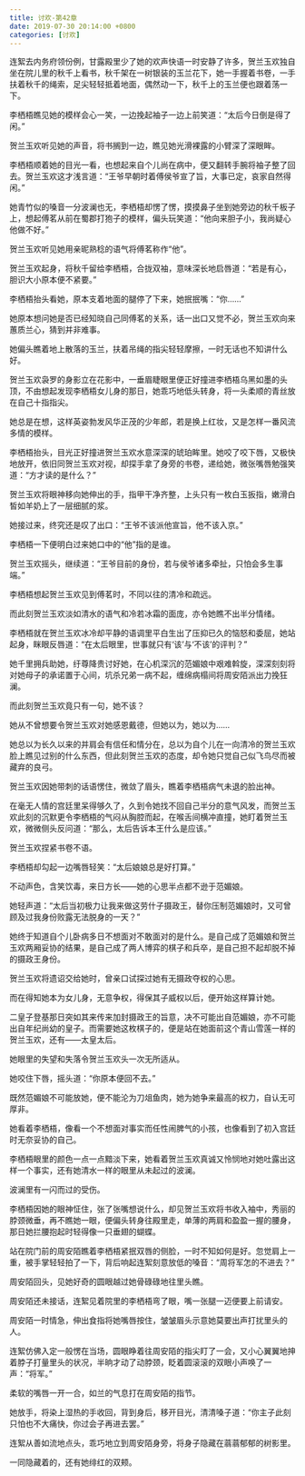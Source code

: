 ```yaml
---
title: 讨欢-第42章
date: 2019-07-30 20:14:00 +0800
categories: [讨欢]
---
```


连絮去内务府领份例，甘露殿里少了她的欢声快语一时安静了许多，贺兰玉欢独自坐在院儿里的秋千上看书，秋千架在一树银装的玉兰花下，她一手握着书卷，一手扶着秋千的绳索，足尖轻轻抵着地面，偶然动一下，秋千上的玉兰便也跟着荡一下。

李栖梧瞧见她的模样会心一笑，一边挽起袖子一边上前笑道：“太后今日倒是得了闲。”

贺兰玉欢听见她的声音，将书搁到一边，瞧见她光滑裸露的小臂深了深眼眸。

李栖梧顺着她的目光一看，也想起来自个儿尚在病中，便又翻转手腕将袖子整了回去。贺兰玉欢这才浅言道：“王爷早朝时着傅侯爷宣了旨，大事已定，哀家自然得闲。”

她青竹似的嗓音一分波澜也无，李栖梧却愣了愣，摸摸鼻子坐到她旁边的秋千板子上，想起傅茗从前在蜀郡打狍子的模样，偏头玩笑道：“他向来胆子小，我尚疑心他做不好。”

贺兰玉欢听见她用亲昵熟稔的语气将傅茗称作“他”。

贺兰玉欢起身，将秋千留给李栖梧，合拢双袖，意味深长地启唇道：“若是有心，胆识大小原本便不紧要。”

李栖梧抬头看她，原本支着地面的腿停了下来，她抿抿嘴：“你……”

她原本想问她是否已经知晓自己同傅茗的关系，话一出口又觉不必，贺兰玉欢向来蕙质兰心，猜到并非难事。

她偏头瞧着地上散落的玉兰，扶着吊绳的指尖轻轻摩擦，一时无话也不知讲什么好。

贺兰玉欢袅罗的身影立在花影中，一垂眉睫眼里便正好撞进李栖梧乌黑如墨的头顶，不由想起发现李栖梧女儿身的那日，她乖巧地低头转身，将一头柔顺的青丝放在自己十指指尖。

她总是在想，这样英姿勃发风华正茂的少年郎，若是换上红妆，又是怎样一番风流多情的模样。

李栖梧抬头，目光正好撞进贺兰玉欢水意深深的琥珀眸里。她咬了咬下唇，又极快地放开，依旧同贺兰玉欢对视，却探手拿了身旁的书卷，递给她，微张嘴唇勉强笑道：“方才读的是什么？”

贺兰玉欢将眼神移向她伸出的手，指甲干净齐整，上头只有一枚白玉扳指，嫩滑白皙如羊奶上了一层细腻的浆。

她接过来，终究还是叹了出口：“王爷不该派他宣旨，他不该入京。”

李栖梧一下便明白过来她口中的“他”指的是谁。

贺兰玉欢摇头，继续道：“王爷目前的身份，若与侯爷诸多牵扯，只怕会多生事端。”

李栖梧想起贺兰玉欢见到傅茗时，不同以往的清冷和疏远。

而此刻贺兰玉欢淡如清水的语气和冷若冰霜的面庞，亦令她瞧不出半分情绪。

李栖梧就在贺兰玉欢冰冷却平静的语调里平白生出了压抑已久的恼怒和委屈，她站起身，眯眼反唇道：“在太后眼里，世事就只有‘该’与‘不该’的评判？”

她千里拥兵助她，纡尊降贵讨好她，在心机深沉的范媚娘中艰难斡旋，深深刻刻将对她母子的承诺置于心间，坑杀兄弟一病不起，缠绵病榻间将周安陌派出力挽狂澜。

而此刻贺兰玉欢竟只有一句，她不该？

她从不曾想要令贺兰玉欢对她感恩戴德，但她以为，她以为……

她总以为长久以来的并肩会有信任和情分在，总以为自个儿在一向清冷的贺兰玉欢脸上瞧见过别的什么东西，但此刻贺兰玉欢的态度，却令她只觉自己似飞鸟尽而被藏弃的良弓。

贺兰玉欢因她带刺的话语愣住，微敛了眉头，瞧着李栖梧病气未退的脸出神。

在毫无人情的宫廷里呆得够久了，久到令她找不回自己半分的意气风发，而贺兰玉欢此刻的沉默更令李栖梧的气闷从胸腔而起，在喉舌间横冲直撞，她盯着贺兰玉欢，微微侧头反问道：“那么，太后告诉本王什么是应该。”

贺兰玉欢捏紧书卷不语。

李栖梧却勾起一边嘴唇轻笑：“太后娘娘总是好打算。”

不动声色，含笑饮毒，来日方长——她的心思半点都不逊于范媚娘。

她轻声道：“太后当初极力让我来做这劳什子摄政王，替你压制范媚娘时，又可曾顾及过我身份败露无法脱身的一天？”

她终于知道自个儿卧病多日不想面对不敢面对的是什么。是自己成了范媚娘和贺兰玉欢两厢妥协的结果，是自己成了两人博弈的棋子和兵卒，是自己担不起却脱不掉的摄政王身份。

贺兰玉欢将遗诏交给她时，曾亲口试探过她有无摄政夺权的心思。

而在得知她本为女儿身，无意争权，得保其子威权以后，便开始这样算计她。

二皇子登基那日突如其来传来加封摄政王的旨意，决不可能出自范媚娘，亦不可能出自年纪尚幼的皇子。而需要她这枚棋子的，便是站在她面前这个青山雪莲一样的贺兰玉欢，还有——太皇太后。

她眼里的失望和失落令贺兰玉欢头一次无所适从。

她咬住下唇，摇头道：“你原本便回不去。”

既然范媚娘不可能放她，便不能沦为刀俎鱼肉，她为她争来最高的权力，自认无可厚非。

她看着李栖梧，像看一个不想面对事实而任性闹脾气的小孩，也像看到了初入宫廷时无奈妥协的自己。

李栖梧眼里的颜色一点一点黯淡下来，她看着贺兰玉欢真诚又怜悯地对她吐露出这样一个事实，还有她清水一样的眼里从未起过的波澜。

波澜里有一闪而过的受伤。

李栖梧因她的眼神怔住，张了张嘴想说什么，却见贺兰玉欢将书收入袖中，秀丽的脖颈微垂，再不瞧她一眼，便偏头转身往殿里走，单薄的两肩和盈盈一握的腰身，那日她拦腰抱起时轻得像一只垂翅的蝴蝶。

站在院门前的周安陌瞧着李栖梧紧抿双唇的侧脸，一时不知如何是好。忽觉肩上一重，被手掌轻轻拍了一下，背后响起连絮刻意放低的嗓音：“周将军怎的不进去？”

周安陌回头，见她好奇的圆眼越过她骨碌碌地往里头瞧。

周安陌还未接话，连絮见着院里的李栖梧弯了眼，嘴一张腿一迈便要上前请安。

周安陌一时情急，伸出食指将她嘴唇按住，皱皱眉头示意她莫要出声打扰里头的人。

连絮仿佛入定一般愣在当场，圆眼睁着往周安陌的指尖盯了一会，又小心翼翼地抻着脖子打量里头的状况，半晌才动了动脖颈，眨着圆滚滚的双眼小声唤了一声：“将军。”

柔软的嘴唇一开一合，如兰的气息打在周安陌的指节。

她放手，将染上湿热的手收回，背到身后，移开目光，清清嗓子道：“你主子此刻只怕也不大痛快，你过会子再进去罢。”

连絮从善如流地点头，乖巧地立到周安陌身旁，将身子隐藏在蓊蓊郁郁的树影里。

一同隐藏着的，还有她绯红的双颊。

